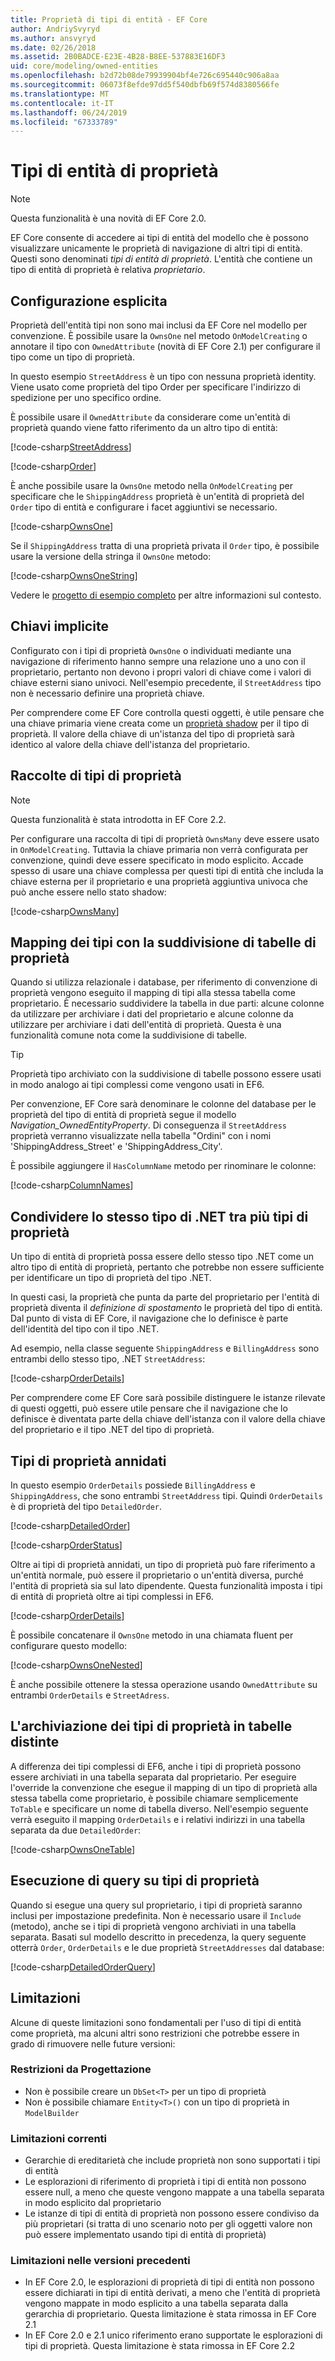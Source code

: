 ```yaml
---
title: Proprietà di tipi di entità - EF Core
author: AndriySvyryd
ms.author: ansvyryd
ms.date: 02/26/2018
ms.assetid: 2B0BADCE-E23E-4B28-B8EE-537883E16DF3
uid: core/modeling/owned-entities
ms.openlocfilehash: b2d72b08de79939904bf4e726c695440c906a8aa
ms.sourcegitcommit: 06073f8efde97dd5f540dbfb69f574d8380566fe
ms.translationtype: MT
ms.contentlocale: it-IT
ms.lasthandoff: 06/24/2019
ms.locfileid: "67333789"
---
```

# <a name="owned-entity-types"></a>Tipi di entità di proprietà

>[!NOTE]
> Questa funzionalità è una novità di EF Core 2.0.

EF Core consente di accedere ai tipi di entità del modello che è possono visualizzare unicamente le proprietà di navigazione di altri tipi di entità. Questi sono denominati _tipi di entità di proprietà_. L'entità che contiene un tipo di entità di proprietà è relativa _proprietario_.

## <a name="explicit-configuration"></a>Configurazione esplicita

Proprietà dell'entità tipi non sono mai inclusi da EF Core nel modello per convenzione. È possibile usare la `OwnsOne` nel metodo `OnModelCreating` o annotare il tipo con `OwnedAttribute` (novità di EF Core 2.1) per configurare il tipo come un tipo di proprietà.

In questo esempio `StreetAddress` è un tipo con nessuna proprietà identity. Viene usato come proprietà del tipo Order per specificare l'indirizzo di spedizione per uno specifico ordine.

È possibile usare il `OwnedAttribute` da considerare come un'entità di proprietà quando viene fatto riferimento da un altro tipo di entità:

[!code-csharp[StreetAddress](../../../samples/core/Modeling/OwnedEntities/StreetAddress.cs?name=StreetAddress)]

[!code-csharp[Order](../../../samples/core/Modeling/OwnedEntities/Order.cs?name=Order)]

È anche possibile usare la `OwnsOne` metodo nella `OnModelCreating` per specificare che le `ShippingAddress` proprietà è un'entità di proprietà del `Order` tipo di entità e configurare i facet aggiuntivi se necessario.

[!code-csharp[OwnsOne](../../../samples/core/Modeling/OwnedEntities/OwnedEntityContext.cs?name=OwnsOne)]

Se il `ShippingAddress` tratta di una proprietà privata il `Order` tipo, è possibile usare la versione della stringa il `OwnsOne` metodo:

[!code-csharp[OwnsOneString](../../../samples/core/Modeling/OwnedEntities/OwnedEntityContext.cs?name=OwnsOneString)]

Vedere le [progetto di esempio completo](https://github.com/aspnet/EntityFramework.Docs/tree/master/samples/core/Modeling/OwnedEntities) per altre informazioni sul contesto. 

## <a name="implicit-keys"></a>Chiavi implicite

Configurato con i tipi di proprietà `OwnsOne` o individuati mediante una navigazione di riferimento hanno sempre una relazione uno a uno con il proprietario, pertanto non devono i propri valori di chiave come i valori di chiave esterni siano univoci. Nell'esempio precedente, il `StreetAddress` tipo non è necessario definire una proprietà chiave.  

Per comprendere come EF Core controlla questi oggetti, è utile pensare che una chiave primaria viene creata come un [proprietà shadow](xref:core/modeling/shadow-properties) per il tipo di proprietà. Il valore della chiave di un'istanza del tipo di proprietà sarà identico al valore della chiave dell'istanza del proprietario.

## <a name="collections-of-owned-types"></a>Raccolte di tipi di proprietà

>[!NOTE]
> Questa funzionalità è stata introdotta in EF Core 2.2.

Per configurare una raccolta di tipi di proprietà `OwnsMany` deve essere usato in `OnModelCreating`. Tuttavia la chiave primaria non verrà configurata per convenzione, quindi deve essere specificato in modo esplicito. Accade spesso di usare una chiave complessa per questi tipi di entità che includa la chiave esterna per il proprietario e una proprietà aggiuntiva univoca che può anche essere nello stato shadow:

[!code-csharp[OwnsMany](../../../samples/core/Modeling/OwnedEntities/OwnedEntityContext.cs?name=OwnsMany)]

## <a name="mapping-owned-types-with-table-splitting"></a>Mapping dei tipi con la suddivisione di tabelle di proprietà

Quando si utilizza relazionale i database, per riferimento di convenzione di proprietà vengono eseguito il mapping di tipi alla stessa tabella come proprietario. È necessario suddividere la tabella in due parti: alcune colonne da utilizzare per archiviare i dati del proprietario e alcune colonne da utilizzare per archiviare i dati dell'entità di proprietà. Questa è una funzionalità comune nota come la suddivisione di tabelle.

> [!TIP]
> Proprietà tipo archiviato con la suddivisione di tabelle possono essere usati in modo analogo ai tipi complessi come vengono usati in EF6.

Per convenzione, EF Core sarà denominare le colonne del database per le proprietà del tipo di entità di proprietà segue il modello _Navigation_OwnedEntityProperty_. Di conseguenza il `StreetAddress` proprietà verranno visualizzate nella tabella "Ordini" con i nomi 'ShippingAddress_Street' e 'ShippingAddress_City'.

È possibile aggiungere il `HasColumnName` metodo per rinominare le colonne:

[!code-csharp[ColumnNames](../../../samples/core/Modeling/OwnedEntities/OwnedEntityContext.cs?name=ColumnNames)]

## <a name="sharing-the-same-net-type-among-multiple-owned-types"></a>Condividere lo stesso tipo di .NET tra più tipi di proprietà

Un tipo di entità di proprietà possa essere dello stesso tipo .NET come un altro tipo di entità di proprietà, pertanto che potrebbe non essere sufficiente per identificare un tipo di proprietà del tipo .NET.

In questi casi, la proprietà che punta da parte del proprietario per l'entità di proprietà diventa il _definizione di spostamento_ le proprietà del tipo di entità. Dal punto di vista di EF Core, il navigazione che lo definisce è parte dell'identità del tipo con il tipo .NET.   

Ad esempio, nella classe seguente `ShippingAddress` e `BillingAddress` sono entrambi dello stesso tipo, .NET `StreetAddress`:

[!code-csharp[OrderDetails](../../../samples/core/Modeling/OwnedEntities/OrderDetails.cs?name=OrderDetails)]

Per comprendere come EF Core sarà possibile distinguere le istanze rilevate di questi oggetti, può essere utile pensare che il navigazione che lo definisce è diventata parte della chiave dell'istanza con il valore della chiave del proprietario e il tipo .NET del tipo di proprietà.

## <a name="nested-owned-types"></a>Tipi di proprietà annidati

In questo esempio `OrderDetails` possiede `BillingAddress` e `ShippingAddress`, che sono entrambi `StreetAddress` tipi. Quindi `OrderDetails` è di proprietà del tipo `DetailedOrder`.

[!code-csharp[DetailedOrder](../../../samples/core/Modeling/OwnedEntities/DetailedOrder.cs?name=DetailedOrder)]

[!code-csharp[OrderStatus](../../../samples/core/Modeling/OwnedEntities/OrderStatus.cs?name=OrderStatus)]

Oltre ai tipi di proprietà annidati, un tipo di proprietà può fare riferimento a un'entità normale, può essere il proprietario o un'entità diversa, purché l'entità di proprietà sia sul lato dipendente. Questa funzionalità imposta i tipi di entità di proprietà oltre ai tipi complessi in EF6.

[!code-csharp[OrderDetails](../../../samples/core/Modeling/OwnedEntities/OrderDetails.cs?name=OrderDetails)]

È possibile concatenare il `OwnsOne` metodo in una chiamata fluent per configurare questo modello:

[!code-csharp[OwnsOneNested](../../../samples/core/Modeling/OwnedEntities/OwnedEntityContext.cs?name=OwnsOneNested)]

È anche possibile ottenere la stessa operazione usando `OwnedAttribute` su entrambi `OrderDetails` e `StreetAdress`.

## <a name="storing-owned-types-in-separate-tables"></a>L'archiviazione dei tipi di proprietà in tabelle distinte

A differenza dei tipi complessi di EF6, anche i tipi di proprietà possono essere archiviati in una tabella separata dal proprietario. Per eseguire l'override la convenzione che esegue il mapping di un tipo di proprietà alla stessa tabella come proprietario, è possibile chiamare semplicemente `ToTable` e specificare un nome di tabella diverso. Nell'esempio seguente verrà eseguito il mapping `OrderDetails` e i relativi indirizzi in una tabella separata da due `DetailedOrder`:

[!code-csharp[OwnsOneTable](../../../samples/core/Modeling/OwnedEntities/OwnedEntityContext.cs?name=OwnsOneTable)]

## <a name="querying-owned-types"></a>Esecuzione di query su tipi di proprietà

Quando si esegue una query sul proprietario, i tipi di proprietà saranno inclusi per impostazione predefinita. Non è necessario usare il `Include` (metodo), anche se i tipi di proprietà vengono archiviati in una tabella separata. Basati sul modello descritto in precedenza, la query seguente otterrà `Order`, `OrderDetails` e le due proprietà `StreetAddresses` dal database:

[!code-csharp[DetailedOrderQuery](../../../samples/core/Modeling/OwnedEntities/Program.cs?name=DetailedOrderQuery)]

## <a name="limitations"></a>Limitazioni

Alcune di queste limitazioni sono fondamentali per l'uso di tipi di entità come proprietà, ma alcuni altri sono restrizioni che potrebbe essere in grado di rimuovere nelle future versioni:

### <a name="by-design-restrictions"></a>Restrizioni da Progettazione
- Non è possibile creare un `DbSet<T>` per un tipo di proprietà
- Non è possibile chiamare `Entity<T>()` con un tipo di proprietà in `ModelBuilder`

### <a name="current-shortcomings"></a>Limitazioni correnti
- Gerarchie di ereditarietà che include proprietà non sono supportati i tipi di entità
- Le esplorazioni di riferimento di proprietà i tipi di entità non possono essere null, a meno che queste vengono mappate a una tabella separata in modo esplicito dal proprietario
- Le istanze di tipi di entità di proprietà non possono essere condiviso da più proprietari (si tratta di uno scenario noto per gli oggetti valore non può essere implementato usando tipi di entità di proprietà)

### <a name="shortcomings-in-previous-versions"></a>Limitazioni nelle versioni precedenti
- In EF Core 2.0, le esplorazioni di proprietà di tipi di entità non possono essere dichiarati in tipi di entità derivati, a meno che l'entità di proprietà vengono mappate in modo esplicito a una tabella separata dalla gerarchia di proprietario. Questa limitazione è stata rimossa in EF Core 2.1
- In EF Core 2.0 e 2.1 unico riferimento erano supportate le esplorazioni di tipi di proprietà. Questa limitazione è stata rimossa in EF Core 2.2
